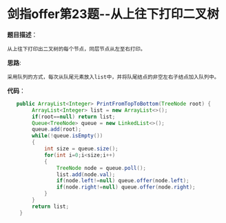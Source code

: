 # 剑指offer第23题--从上往下打印二叉树

**题目描述**：

    从上往下打印出二叉树的每个节点，同层节点从左至右打印。

**思路**:

    采用队列的方式，每次从队尾元素放入list中，并将队尾结点的非空左右子结点加入队列中。

**代码**： 
```Java
   public ArrayList<Integer> PrintFromTopToBottom(TreeNode root) {
        ArrayList<Integer> list = new ArrayList<>();
        if(root==null) return list;
        Queue<TreeNode> queue = new LinkedList<>();
        queue.add(root);
        while(!queue.isEmpty())
        {
            int size = queue.size();
            for(int i=0;i<size;i++)
            {
                TreeNode node = queue.poll();
                list.add(node.val);
                if(node.left!=null) queue.offer(node.left);
                if(node.right!=null) queue.offer(node.right);
            }
        }
        return list;
    }
```
